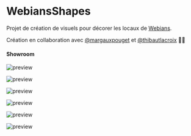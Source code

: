 # WebiansShapes

Projet de création de visuels pour décorer les locaux de [Webians](https://webians.fr/). 

Création en collaboration avec [@margauxpouget](https://github.com/margauxpouget) et [@thibautlacroix](https://github.com/Thibaut-Lacroix) 👋🏻



#### Showroom 



![preview](https://raw.githubusercontent.com/HubM/WebiansShapes/master/render/webiansShapes1/preview.jpg)



![preview](https://raw.githubusercontent.com/HubM/WebiansShapes/master/render/webiansShapes2/preview.jpg)



![preview](https://raw.githubusercontent.com/HubM/WebiansShapes/master/render/webiansShapes3/preview.jpg)



![preview](https://raw.githubusercontent.com/HubM/WebiansShapes/master/render/webiansShapes4/preview.jpg)



![preview](https://raw.githubusercontent.com/HubM/WebiansShapes/master/render/webiansShapes5/preview.jpg)



![preview](https://raw.githubusercontent.com/HubM/WebiansShapes/master/render/webiansShapes6/preview.jpg)